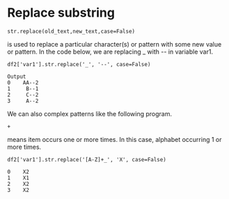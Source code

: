 # Replace substring

```
str.replace(old_text,new_text,case=False)
```

is used to replace a particular character(s) or pattern with some new value or pattern. In the code below, we are replacing _ with -- in variable var1.

```
df2['var1'].str.replace('_', '--', case=False)

```

```
Output
0    AA--2
1     B--1
2     C--2
3     A--2

```

We can also complex patterns like the following program.

```
+
```

means item occurs one or more times. In this case, alphabet occurring 1 or more times.

```
df2['var1'].str.replace('[A-Z]+_', 'X', case=False)

```

```
0    X2
1    X1
2    X2
3    X2

```